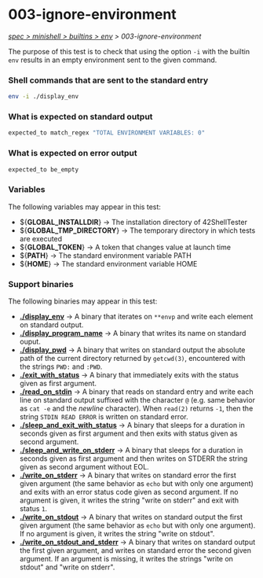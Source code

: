 # 003-ignore-environment

*[spec > minishell > builtins > env](..) > 003-ignore-environment*

The purpose of this test is to check that using the option `-i` with the builtin `env` results in an empty environment sent to the given command.
### Shell commands that are sent to the standard entry

```bash
env -i ./display_env

```

### What is expected on standard output

```bash
expected_to match_regex "TOTAL ENVIRONMENT VARIABLES: 0"

```

### What is expected on error output

```bash
expected_to be_empty
```

### Variables

The following variables may appear in this test:

* ${**GLOBAL_INSTALLDIR**} -> The installation directory of 42ShellTester
* ${**GLOBAL_TMP_DIRECTORY**} -> The temporary directory in which tests are executed
* ${**GLOBAL_TOKEN**} -> A token that changes value at launch time
* ${**PATH**} -> The standard environment variable PATH
* ${**HOME**} -> The standard environment variable HOME

### Support binaries

The following binaries may appear in this test:


* **[./display_env](http://github.com/we-sh/42ShellTester/tree/master/support/display-env)** -> A binary that iterates on `**envp` and write each element on standard output.
* **[./display_program_name](http://github.com/we-sh/42ShellTester/tree/master/support/display-program-name)** -> A binary that writes its name on standard ouput.
* **[./display_pwd](http://github.com/we-sh/42ShellTester/tree/master/support/display-pwd)** -> A binary that writes on standard output the absolute path of the current directory returned by `getcwd(3)`, encountered with the strings `PWD:` and `:PWD`.
* **[./exit_with_status](http://github.com/we-sh/42ShellTester/tree/master/support/exit-with-status)** -> A binary that immediately exits with the status given as first argument.
* **[./read_on_stdin](http://github.com/we-sh/42ShellTester/tree/master/support/read-on-stdin)** -> A binary that reads on standard entry and write each line on standard output suffixed with the character `@` (e.g. same behavior as `cat -e` and the *newline* character). When `read(2)` returns `-1`, then the string `STDIN READ ERROR` is written on standard error.
* **[./sleep_and_exit_with_status](http://github.com/we-sh/42ShellTester/tree/master/support/sleep-and-exit-with-status)** -> A binary that sleeps for a duration in seconds given as first argument and then exits with status given as second argument.
* **[./sleep_and_write_on_stderr](http://github.com/we-sh/42ShellTester/tree/master/support/sleep-and-write-on-stderr)** -> A binary that sleeps for a duration in seconds given as first argument and then writes on STDERR the string given as second argument without EOL.
* **[./write_on_stderr](http://github.com/we-sh/42ShellTester/tree/master/support/write-on-stderr)** -> A binary that writes on standard error the first given argument (the same behavior as `echo` but with only one argument) and exits with an error status code given as second argument. If no argument is given, it writes the string "write on stderr" and exit with status `1`.
* **[./write_on_stdout](http://github.com/we-sh/42ShellTester/tree/master/support/write-on-stdout)** -> A binary that writes on standard output the first given argument (the same behavior as `echo` but with only one argument). If no argument is given, it writes the string "write on stdout".
* **[./write_on_stdout_and_stderr](http://github.com/we-sh/42ShellTester/tree/master/support/write-on-stdout-and-stderr)** -> A binary that writes on standard output the first given argument, and writes on standard error the second given argument. If an argument is missing, it writes the strings "write on stdout" and "write on stderr".
